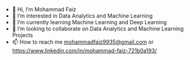 - 👋 Hi, I’m Mohammad Faiz
- 👀 I’m interested in Data Analytics and Machine Learning
- 🌱 I’m currently learning Machine Learning and Deep Learning
- 💞️ I’m looking to collaborate on Data Analytics and Machine Learning Projects
- 📫 How to reach me mohammadfaiz9935@gmail.com or https://www.linkedin.com/in/mohammad-faiz-721b0a193/

<!---
FAIZ9935/FAIZ9935 is a ✨ special ✨ repository because its `README.md` (this file) appears on your GitHub profile.
You can click the Preview link to take a look at your changes.
--->
